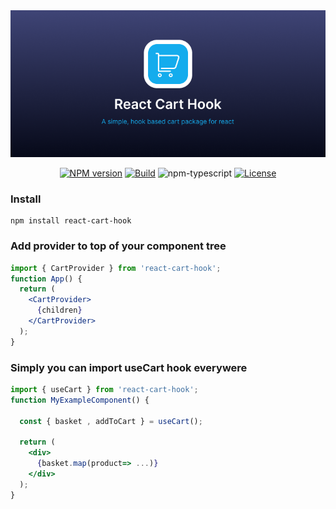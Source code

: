 
<div align="center">
        <a href="https://github.com/DevAnsar/react-cart-hook" title="React Cart Hook - Simple React cart provider">
            <img src="https://raw.githubusercontent.com/DevAnsar/react-cart-hook/main/src/react-hook-form.png?token=GHSAT0AAAAAAB6G6ZV4ZYU2OK2VQPCCZ53QY7HVNQA" alt="React Hook Cart Logo - React hook custom hook for form validation" />
        </a>
</div>
<div align="center">

[![NPM version][npm-image]][npm-url]
[![Build][github-build]][github-build-url]
![npm-typescript]
[![License][github-license]][github-license-url]

</div>


### Install

    npm install react-cart-hook

### Add provider to top of your component tree

```jsx
import { CartProvider } from 'react-cart-hook';
function App() {
  return (
    <CartProvider>
      {children}
    </CartProvider>
  );
}
```

### Simply you can import useCart hook everywere

```jsx
import { useCart } from 'react-cart-hook';
function MyExampleComponent() {

  const { basket , addToCart } = useCart();

  return (
    <div>
      {basket.map(product=> ...)}
    </div>
  );
}
```

[npm-url]: https://www.npmjs.com/package/react-cart-hook
[npm-image]: https://img.shields.io/npm/v/react-cart-hook
[github-license]: https://img.shields.io/github/license/DevAnsar/react-cart-hook
[github-license-url]: https://github.com/DevAnsar/react-cart-hook/blob/main/LICENSE
[github-build]: https://github.com/DevAnsar/react-cart-hook/actions/workflows/publish.yml/badge.svg
[github-build-url]: https://github.com/DevAnsar/react-cart-hook/actions/workflows/publish.yml
[npm-typescript]: https://img.shields.io/npm/types/react-cart-hook